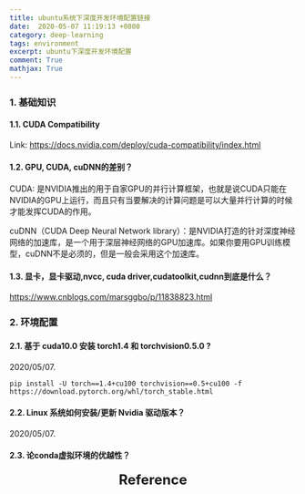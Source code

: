 ```yaml
---
title: ubuntu系统下深度开发环境配置链接
date:  2020-05-07 11:19:13 +0800
category: deep-learning 
tags: environment
excerpt: ubuntu下深度开发环境配置
comment: True
mathjax: True
---
```


### 1. 基础知识
#### 1.1. CUDA Compatibility

Link: https://docs.nvidia.com/deploy/cuda-compatibility/index.html


#### 1.2. GPU, CUDA, cuDNN的差别？

CUDA: 是NVIDIA推出的用于自家GPU的并行计算框架，也就是说CUDA只能在NVIDIA的GPU上运行，而且只有当要解决的计算问题是可以大量并行计算的时候才能发挥CUDA的作用。

cuDNN（CUDA Deep Neural Network library）：是NVIDIA打造的针对深度神经网络的加速库，是一个用于深层神经网络的GPU加速库。如果你要用GPU训练模型，cuDNN不是必须的，但是一般会采用这个加速库。 

#### 1.3. 显卡，显卡驱动,nvcc, cuda driver,cudatoolkit,cudnn到底是什么？

https://www.cnblogs.com/marsggbo/p/11838823.html


### 2. 环境配置
#### 2.1. 基于 cuda10.0 安装 torch1.4 和 torchvision0.5.0 ?
2020/05/07.

```
pip install -U torch==1.4+cu100 torchvision==0.5+cu100 -f https://download.pytorch.org/whl/torch_stable.html 
```

#### 2.2. Linux 系统如何安装/更新 Nvidia 驱动版本？
2020/05/07.

#### 2.3. 论conda虚拟环境的优越性？




<center><font size=5> <b>Reference</b> </font> </center>